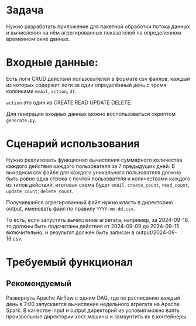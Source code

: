 # Задача

Нужно разработать приложение для пакетной обработки потока данных и вычисления на нём агрегированных показателей на определенном временном окне данных.

# Входные данные:
Есть логи CRUD действий пользователей в формате csv файлов, каждый из которых содержит логи за один определённый день с тремя колонками `email`, `action`, `dt`. 

`action` это один из CREATE READ UPDATE DELETE.

Для генерации входных данных можно воспользоваться скриптом `generate.py`.

# Сценарий использования
Нужно реализовать функционал вычисления суммарного количества каждого действия каждого пользователя за 7 предыдущих дней. В выходном csv файле для каждого уникального пользователя должна быть ровно одна строка с почтой пользователя и количествами каждого из типов действий, итоговая схема будет `email`, `create_count`, `read_count`, `update_count`, `delete_count`.

Получившийся агрегированный файл нужно класть в директорию output, именовать файл по правилу `YYYY-mm-dd.csv`. 

То есть, если запустить вычисление агрегата, например, за 2024-09-16, то должны быть подсчитаны действия от 2024-09-09 до 2024-09-15 включительно, и результат должен быть записан в output/2024-09-16.csv.
 
# Требуемый функционал

## Рекомендуемый
Развернуть Apache Airflow с одним DAG, где по расписанию каждый день в 7:00 запускается вычисление недельного агрегата на Apache Spark. В качестве input и output директорий из условия можно взять произвольные директории хост машины и замаунтить их в контейнеры.
